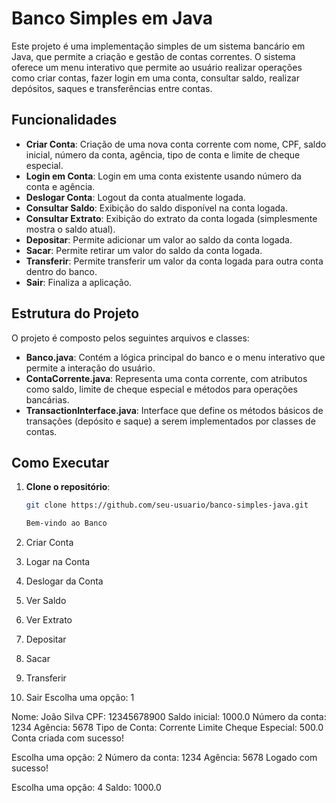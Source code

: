 # Banco Simples em Java

Este projeto é uma implementação simples de um sistema bancário em Java, que permite a criação e gestão de contas correntes. O sistema oferece um menu interativo que permite ao usuário realizar operações como criar contas, fazer login em uma conta, consultar saldo, realizar depósitos, saques e transferências entre contas.

## Funcionalidades

- **Criar Conta**: Criação de uma nova conta corrente com nome, CPF, saldo inicial, número da conta, agência, tipo de conta e limite de cheque especial.
- **Login em Conta**: Login em uma conta existente usando número da conta e agência.
- **Deslogar Conta**: Logout da conta atualmente logada.
- **Consultar Saldo**: Exibição do saldo disponível na conta logada.
- **Consultar Extrato**: Exibição do extrato da conta logada (simplesmente mostra o saldo atual).
- **Depositar**: Permite adicionar um valor ao saldo da conta logada.
- **Sacar**: Permite retirar um valor do saldo da conta logada.
- **Transferir**: Permite transferir um valor da conta logada para outra conta dentro do banco.
- **Sair**: Finaliza a aplicação.

## Estrutura do Projeto

O projeto é composto pelos seguintes arquivos e classes:

- **Banco.java**: Contém a lógica principal do banco e o menu interativo que permite a interação do usuário.
- **ContaCorrente.java**: Representa uma conta corrente, com atributos como saldo, limite de cheque especial e métodos para operações bancárias.
- **TransactionInterface.java**: Interface que define os métodos básicos de transações (depósito e saque) a serem implementados por classes de contas.

## Como Executar

1. **Clone o repositório**:
   ```bash
   git clone https://github.com/seu-usuario/banco-simples-java.git
   ```

   ```bash
   Bem-vindo ao Banco
1. Criar Conta
2. Logar na Conta
3. Deslogar da Conta
4. Ver Saldo
5. Ver Extrato
6. Depositar
7. Sacar
8. Transferir
9. Sair
Escolha uma opção: 1

Nome: João Silva
CPF: 12345678900
Saldo inicial: 1000.0
Número da conta: 1234
Agência: 5678
Tipo de Conta: Corrente
Limite Cheque Especial: 500.0
Conta criada com sucesso!

Escolha uma opção: 2
Número da conta: 1234
Agência: 5678
Logado com sucesso!

Escolha uma opção: 4
Saldo: 1000.0
```
